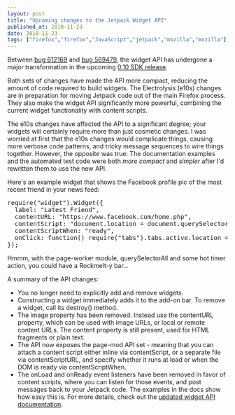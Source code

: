 ```yaml
---
layout: post
title: "Upcoming changes to the Jetpack Widget API"
published_at: 2010-11-23
date: 2010-11-23
tags: ["firefox","firefox","JavaScript","jetpack","mozilla","mozilla"]
---
```


Between [bug 612169](https://bugzilla.mozilla.org/show_bug.cgi?id=612169) and [bug 569479](https://bugzilla.mozilla.org/show_bug.cgi?id=569479), the widget API has undergone a major transformation in the upcoming [0.10 SDK release](https://wiki.mozilla.org/Labs/Jetpack/SDK/0.10).

Both sets of changes have made the API more compact, reducing the amount of code required to build widgets. The Electrolysis (e10s) changes are in preparation for moving Jetpack code out of the main Firefox process. They also make the widget API significantly more powerful, combining the current widget functionality with content scripts.

The e10s changes have affected the API to a significant degree; your widgets will certainly require more than just cosmetic changes.  I was worried at first that the e10s changes would complicate things, causing more verbose code patterns, and tricky message sequences to wire things together. However, the opposite was true: The documentation examples and the automated test code were both *more compact* and *simpler* after I'd rewritten them to use the new API.

Here's an example widget that shows the Facebook profile pic of the most recent friend in your news feed:
<pre>require("widget").Widget({
  label: "Latest Friend",
  contentURL: "https://www.facebook.com/home.php",
  contentScript: "document.location = document.querySelector('.profilePic').src;",
  contentScriptWhen: "ready",
  onClick: function() require("tabs").tabs.active.location = this.contentURL
});</pre>
Hmmm, with the page-worker module, querySelectorAll and some hot timer action, you could have a Rockmelt-y bar...

A summary of the API changes:

*   You no longer need to explicitly add and remove widgets.
*   Constructing a widget immediately adds it to the add-on bar. To remove a widget, call its destroy() method.
*   The image property has been removed. Instead use the contentURL property, which can be used with image URLs, or local or remote content URLs. The content property is still present, used for HTML fragments or plain text.
*   The API now exposes the page-mod API set - meaning that you can attach a content script either inline via contentScript, or a separate file via contentScriptURL, and specify whether it runs at load or when the DOM is ready via contentScriptWhen.
*   The onLoad and onReady event listeners have been removed in favor of content scripts, where you can listen for those events, and post messages back to your Jetpack code. The examples in the docs show how easy this is.
For more details, check out the [updated widget API documentation](https://github.com/mozilla/addon-sdk/blob/master/packages/addon-kit/docs/widget.md).